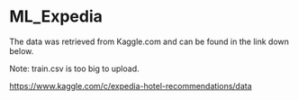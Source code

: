 # ML_Expedia

The data was retrieved from Kaggle.com and can be found in the link down below.

Note: train.csv is too big to upload.

https://www.kaggle.com/c/expedia-hotel-recommendations/data
